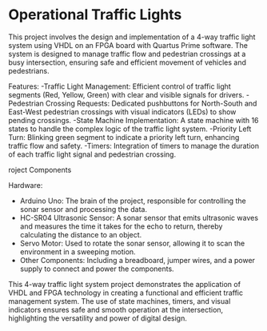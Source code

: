 # Operational Traffic Lights

This project involves the design and implementation of a 4-way traffic light system using VHDL on an FPGA board with Quartus Prime software. The system is designed to manage traffic flow and pedestrian crossings at a busy intersection, ensuring safe and efficient movement of vehicles and pedestrians.

Features:
-Traffic Light Management: Efficient control of traffic light segments (Red, Yellow, Green) with clear and visible signals for drivers.
-Pedestrian Crossing Requests: Dedicated pushbuttons for North-South and East-West pedestrian crossings with visual indicators (LEDs) to show pending crossings.
-State Machine Implementation: A state machine with 16 states to handle the complex logic of the traffic light system.
-Priority Left Turn: Blinking green segment to indicate a priority left turn, enhancing traffic flow and safety.
-Timers: Integration of timers to manage the duration of each traffic light signal and pedestrian crossing.

roject Components

Hardware:
- Arduino Uno: The brain of the project, responsible for controlling the sonar sensor and processing the data.
- HC-SR04 Ultrasonic Sensor: A sonar sensor that emits ultrasonic waves and measures the time it takes for the echo to return, thereby calculating the distance to an object.
- Servo Motor: Used to rotate the sonar sensor, allowing it to scan the environment in a sweeping motion.
- Other Components: Including a breadboard, jumper wires, and a power supply to connect and power the components.

This 4-way traffic light system project demonstrates the application of VHDL and FPGA technology in creating a functional and efficient traffic management system. The use of state machines, timers, and visual indicators ensures safe and smooth operation at the intersection, highlighting the versatility and power of digital design.
